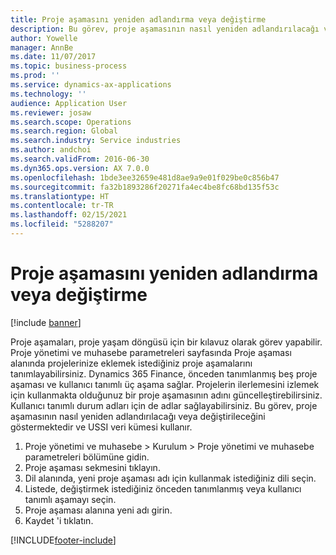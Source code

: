 ```yaml
---
title: Proje aşamasını yeniden adlandırma veya değiştirme
description: Bu görev, proje aşamasının nasıl yeniden adlandırılacağı veya değiştirileceğini göstermektedir.
author: Yowelle
manager: AnnBe
ms.date: 11/07/2017
ms.topic: business-process
ms.prod: ''
ms.service: dynamics-ax-applications
ms.technology: ''
audience: Application User
ms.reviewer: josaw
ms.search.scope: Operations
ms.search.region: Global
ms.search.industry: Service industries
ms.author: andchoi
ms.search.validFrom: 2016-06-30
ms.dyn365.ops.version: AX 7.0.0
ms.openlocfilehash: 1bde3ee32659e481d8ae9a9e01f029be0c856b47
ms.sourcegitcommit: fa32b1893286f20271fa4ec4be8fc68bd135f53c
ms.translationtype: HT
ms.contentlocale: tr-TR
ms.lasthandoff: 02/15/2021
ms.locfileid: "5288207"
---
```

# <a name="rename-or-modify-a-project-stage"></a>Proje aşamasını yeniden adlandırma veya değiştirme

[!include [banner](../../includes/banner.md)]

Proje aşamaları, proje yaşam döngüsü için bir kılavuz olarak görev yapabilir. Proje yönetimi ve muhasebe parametreleri sayfasında Proje aşaması alanında projelerinize eklemek istediğiniz proje aşamalarını tanımlayabilirsiniz. Dynamics 365 Finance, önceden tanımlanmış beş proje aşaması ve kullanıcı tanımlı üç aşama sağlar. Projelerin ilerlemesini izlemek için kullanmakta olduğunuz bir proje aşamasının adını güncelleştirebilirsiniz. Kullanıcı tanımlı durum adları için de adlar sağlayabilirsiniz. Bu görev, proje aşamasının nasıl yeniden adlandırılacağı veya değiştirileceğini göstermektedir ve USSI veri kümesi kullanır.

1. Proje yönetimi ve muhasebe > Kurulum > Proje yönetimi ve muhasebe parametreleri bölümüne gidin.
2. Proje aşaması sekmesini tıklayın.
3. Dil alanında, yeni proje aşaması adı için kullanmak istediğiniz dili seçin.
4. Listede, değiştirmek istediğiniz önceden tanımlanmış veya kullanıcı tanımlı aşamayı seçin. 
5. Proje aşaması alanına yeni adı girin.
6. Kaydet 'i tıklatın.


[!INCLUDE[footer-include](../../includes/footer-banner.md)]